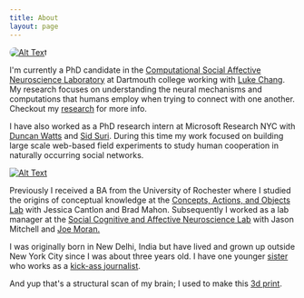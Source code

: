 ```yaml
---
title: About
layout: page
---
```

<div class="side-by-side">
    <div class="toleft">
    	<a class="link" href="https://www.cosanlab.com/">
        <img class="image" style="border-radius:35px" src="{{site.url}}/assets/cosanlab_logo.jpg" alt="Alt Text" > </a>
    </div>
    <div class="toright">
        <p>I'm currently a PhD candidate in the <a class="nounderline" href="http://cosanlab.com">Computational Social Affective Neuroscience Laboratory</a> at Dartmouth college working with <a class="nounderline" href="http://lukejchang.com">Luke Chang</a>. My research focuses on understanding the neural mechanisms and computations that humans employ when trying to connect with one another. Checkout my <a class="nounderline" href="{{site.url}}/research">research</a> for more info.</p>
    </div>
</div>

<div class="side-by-side" style="margin-bottom: 0">
    <div class="toleft">
        <p>I have also worked as a PhD research intern at Microsoft Research NYC with <a class="nounderline" href="http://research.microsoft.com/en-us/people/duncan/">Duncan Watts</a> and <a class="nounderline" href="http://www.sidsuri.com/About_Sid.html">Sid Suri</a>. During this time my work focused on building large scale web-based field experiments to study human cooperation in naturally occurring social networks.</p>
    </div>
    <div class="toright">
    	<a class="link" href="https://www.microsoft.com/en-us/research/lab/microsoft-research-new-york/">
        <img class="image" src="{{site.url}}/assets/MSFT_logo.png" alt="Alt Text"> </a>
    </div>
</div>

<p>Previously I received a BA from the University of Rochester where I studied the origins of conceptual knowledge at the <a href="http://caoslab.bcs.rochester.edu" class="nounderline">Concepts, Actions, and Objects Lab</a> with Jessica Cantlon and Brad Mahon. Subsequently I worked as a lab manager at the <a href="http://www.wjh.harvard.edu/~scanlab/" class="nounderline">Social Cognitive and Affective Neuroscience Lab</a> with Jason Mitchell and <a href="http://www.linkedin.com/in/joe-moran-32261662/" class="nounderline">Joe Moran.</a></p>

<p>I was originally born in New Delhi, India but have lived and grown up outside New York City since I was about three years old. I have one younger <a href="http://www.jihii.com/" class="nounderline">sister</a> who works as a <a href="http://www.newsdeeply.com/" class="nounderline">kick-ass journalist</a>.</p>And yup that's a structural scan of my brain; I used to make this <a href="https://twitter.com/Eshjolly/status/819221466650705920" class="nounderline">3d print</a>.
